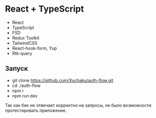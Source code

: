 # React + TypeScript

-  React
-  TypeScript
-  FSD
-  Redux Toolkit
-  TailwindCSS
-  React-hook-form, Yup
-  Rtk-query

## Запуск

-  git clone https://github.com/Xuchaku/auth-flow.git
-  cd ./auth-flow
-  npm i
-  npm run dev

Так как бек не отвечает корректно на запросы, не было возможности протестировать приложение.
